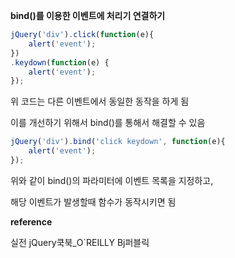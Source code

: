 **bind()를 이용한 이벤트에 처리기 연결하기**

```javascript
jQuery('div').click(function(e){
	alert('event');
})
.keydown(function(e) {
	alert('event');
});
```

위 코드는 다른 이벤트에서 동일한 동작을 하게 됨

이를 개선하기 위해서 bind()를 통해서 해결할 수 있음

```javascript
jQuery('div').bind('click keydown', function(e){
	alert('event');
});
```

위와 같이 bind()의 파라미터에 이벤트 목록을 지정하고, 

해당 이벤트가 발생할때 함수가 동작시키면 됨



**reference**

실전 jQuery쿡북_O`REILLY Bj퍼블릭 